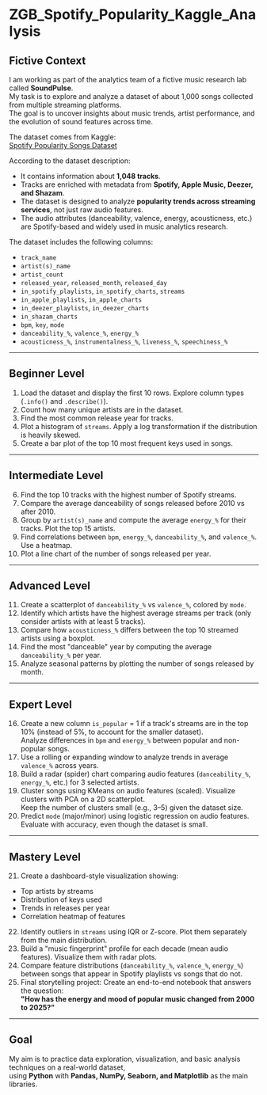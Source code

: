 # ZGB_Spotify_Popularity_Kaggle_Analysis

## Fictive Context
I am working as part of the analytics team of a fictive music research lab called **SoundPulse**.  
My task is to explore and analyze a dataset of about 1,000 songs collected from multiple streaming platforms.  
The goal is to uncover insights about music trends, artist performance, and the evolution of sound features across time.

The dataset comes from Kaggle:  
[Spotify Popularity Songs Dataset](https://www.kaggle.com/datasets/ahmadrazakashif/spotify-popularity-songs/data)

According to the dataset description:
- It contains information about **1,048 tracks**.  
- Tracks are enriched with metadata from **Spotify, Apple Music, Deezer, and Shazam**.  
- The dataset is designed to analyze **popularity trends across streaming services**, not just raw audio features.  
- The audio attributes (danceability, valence, energy, acousticness, etc.) are Spotify-based and widely used in music analytics research.

The dataset includes the following columns:

- `track_name`  
- `artist(s)_name`  
- `artist_count`  
- `released_year`, `released_month`, `released_day`  
- `in_spotify_playlists`, `in_spotify_charts`, `streams`  
- `in_apple_playlists`, `in_apple_charts`  
- `in_deezer_playlists`, `in_deezer_charts`  
- `in_shazam_charts`  
- `bpm`, `key`, `mode`  
- `danceability_%`, `valence_%`, `energy_%`  
- `acousticness_%`, `instrumentalness_%`, `liveness_%`, `speechiness_%`

---

## Beginner Level

1. Load the dataset and display the first 10 rows. Explore column types (`.info()` and `.describe()`).
2. Count how many unique artists are in the dataset.
3. Find the most common release year for tracks.
4. Plot a histogram of `streams`. Apply a log transformation if the distribution is heavily skewed.
5. Create a bar plot of the top 10 most frequent keys used in songs.

---

## Intermediate Level

6. Find the top 10 tracks with the highest number of Spotify streams.
7. Compare the average danceability of songs released before 2010 vs after 2010.
8. Group by `artist(s)_name` and compute the average `energy_%` for their tracks. Plot the top 15 artists.
9. Find correlations between `bpm`, `energy_%`, `danceability_%`, and `valence_%`. Use a heatmap.
10. Plot a line chart of the number of songs released per year.

---

## Advanced Level

11. Create a scatterplot of `danceability_%` vs `valence_%`, colored by `mode`.
12. Identify which artists have the highest average streams per track (only consider artists with at least 5 tracks).
13. Compare how `acousticness_%` differs between the top 10 streamed artists using a boxplot.
14. Find the most "danceable" year by computing the average `danceability_%` per year.
15. Analyze seasonal patterns by plotting the number of songs released by month.

---

## Expert Level

16. Create a new column `is_popular` = 1 if a track's streams are in the top 10% (instead of 5%, to account for the smaller dataset).  
   Analyze differences in `bpm` and `energy_%` between popular and non-popular songs.
17. Use a rolling or expanding window to analyze trends in average `valence_%` across years.  
18. Build a radar (spider) chart comparing audio features (`danceability_%`, `energy_%`, etc.) for 3 selected artists.
19. Cluster songs using KMeans on audio features (scaled). Visualize clusters with PCA on a 2D scatterplot.  
   Keep the number of clusters small (e.g., 3–5) given the dataset size.
20. Predict `mode` (major/minor) using logistic regression on audio features.  
   Evaluate with accuracy, even though the dataset is small.

---

## Mastery Level

21. Create a dashboard-style visualization showing:
   - Top artists by streams
   - Distribution of keys used
   - Trends in releases per year
   - Correlation heatmap of features

22. Identify outliers in `streams` using IQR or Z-score. Plot them separately from the main distribution.
23. Build a "music fingerprint" profile for each decade (mean audio features). Visualize them with radar plots.
24. Compare feature distributions (`danceability_%`, `valence_%`, `energy_%`) between songs that appear in Spotify playlists vs songs that do not.
25. Final storytelling project: Create an end-to-end notebook that answers the question:  
   **"How has the energy and mood of popular music changed from 2000 to 2025?"**

---

## Goal
My aim is to practice data exploration, visualization, and basic analysis techniques on a real-world dataset,  
using **Python** with **Pandas, NumPy, Seaborn, and Matplotlib** as the main libraries.
